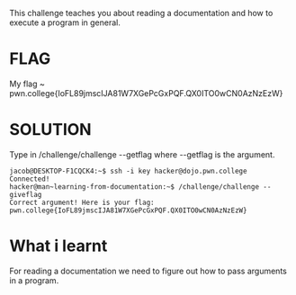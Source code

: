 
This challenge teaches you about  reading a documentation and  how to execute a program in general.

# FLAG

My flag ~ pwn.college{IoFL89jmscIJA81W7XGePcGxPQF.QX0ITO0wCN0AzNzEzW}


# SOLUTION

Type in /challenge/challenge --getflag where --getflag is the argument.

```
jacob@DESKTOP-F1CQCK4:~$ ssh -i key hacker@dojo.pwn.college
Connected!
hacker@man~learning-from-documentation:~$ /challenge/challenge --giveflag
Correct argument! Here is your flag:
pwn.college{IoFL89jmscIJA81W7XGePcGxPQF.QX0ITO0wCN0AzNzEzW}
```


# What i learnt

For reading a documentation we need to figure out how to pass arguments in a program.
